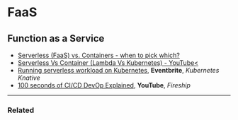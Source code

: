 # FaaS

## Function as a Service

- [Serverless (FaaS) vs. Containers - when to pick which?](https://www.serverless.com/blog/serverless-faas-vs-containers)
- [Serverless Vs Container (Lambda Vs Kubernetes) - YouTube<](https://www.youtube.com/watch?v=EpW28dvm_qo")
- [Running serverless workload on Kubernetes](https://www.eventbrite.com/e/running-serverless-workload-on-kubernetes-with-knative-tickets-162340475733), **Eventbrite**, _Kubernetes Knative_
- [100 seconds of CI/CD DevOp Explained](https://www.youtube.com/watch?v=scEDHsr3APg), **YouTube**, _Fireship_

---

### Related
